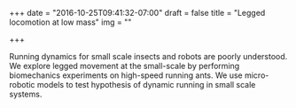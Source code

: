 +++
date = "2016-10-25T09:41:32-07:00"
draft = false
title = "Legged locomotion at low mass"
img = ""

+++

Running dynamics for small scale insects and robots are poorly understood. We explore legged movement at the small-scale by performing biomechanics experiments on high-speed running ants. We use micro-robotic models to test hypothesis of dynamic running in small scale systems.


